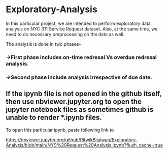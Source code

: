# Exploratory-Analysis

In this particular project, we are intended to perform exploratory data analysis on NYC 311 Service Request dataset. Also, at the same time, we need to do necessary preprocessing on the data as well.

The analysis is done in two phases-
 ### ->First phase includes on-time redresal Vs overdue redresal analysis.
 ### ->Second phase include analysis irrespective of due date.
 
 
 ## If the ipynb file is not opened in the github itself, then use nbviewer.jupyter.org to open the jupyter notebook files as sometimes github is unable to render *.ipynb files.
 
 To open this particular ipynb, paste following link to 
 
 https://nbviewer.jupyter.org/github/RitwikBijalwan/Exploratory-Analysis/blob/main/NYC%20Request%20Analysis.ipynb?flush_cache=true
